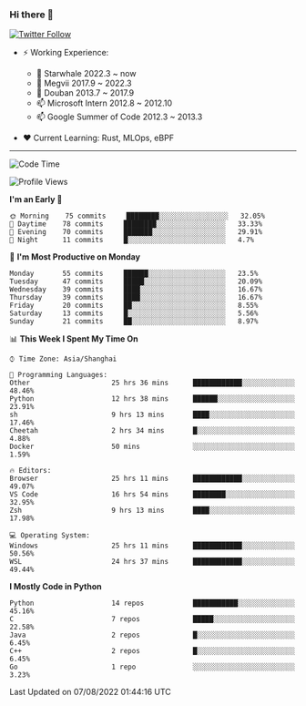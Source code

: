 ### Hi there 👋

[![Twitter Follow](https://img.shields.io/twitter/follow/tianweidut?style=social)](https://twitter.com/tianweidut)

- ⚡ Working Experience:
  - 🔭 Starwhale 2022.3 ~ now
  - 🌱 Megvii 2017.9 ~ 2022.3
  - 🌱 Douban 2013.7 ~ 2017.9
  - 📫 Microsoft Intern 2012.8 ~ 2012.10
  - 📫 Google Summer of Code 2012.3 ~ 2013.3

- ❤️ Current Learning: Rust, MLOps, eBPF

---
<!--START_SECTION:waka-->
![Code Time](http://img.shields.io/badge/Code%20Time-0%20secs-blue)

![Profile Views](http://img.shields.io/badge/Profile%20Views-0-blue)

**I'm an Early 🐤** 

```text
🌞 Morning    75 commits     ████████░░░░░░░░░░░░░░░░░   32.05% 
🌆 Daytime    78 commits     ████████░░░░░░░░░░░░░░░░░   33.33% 
🌃 Evening    70 commits     ███████░░░░░░░░░░░░░░░░░░   29.91% 
🌙 Night      11 commits     █░░░░░░░░░░░░░░░░░░░░░░░░   4.7%

```
📅 **I'm Most Productive on Monday** 

```text
Monday       55 commits     ██████░░░░░░░░░░░░░░░░░░░   23.5% 
Tuesday      47 commits     █████░░░░░░░░░░░░░░░░░░░░   20.09% 
Wednesday    39 commits     ████░░░░░░░░░░░░░░░░░░░░░   16.67% 
Thursday     39 commits     ████░░░░░░░░░░░░░░░░░░░░░   16.67% 
Friday       20 commits     ██░░░░░░░░░░░░░░░░░░░░░░░   8.55% 
Saturday     13 commits     █░░░░░░░░░░░░░░░░░░░░░░░░   5.56% 
Sunday       21 commits     ██░░░░░░░░░░░░░░░░░░░░░░░   8.97%

```


📊 **This Week I Spent My Time On** 

```text
⌚︎ Time Zone: Asia/Shanghai

💬 Programming Languages: 
Other                    25 hrs 36 mins      ████████████░░░░░░░░░░░░░   48.46% 
Python                   12 hrs 38 mins      ██████░░░░░░░░░░░░░░░░░░░   23.91% 
sh                       9 hrs 13 mins       ████░░░░░░░░░░░░░░░░░░░░░   17.46% 
Cheetah                  2 hrs 34 mins       █░░░░░░░░░░░░░░░░░░░░░░░░   4.88% 
Docker                   50 mins             ░░░░░░░░░░░░░░░░░░░░░░░░░   1.59%

🔥 Editors: 
Browser                  25 hrs 11 mins      ████████████░░░░░░░░░░░░░   49.07% 
VS Code                  16 hrs 54 mins      ████████░░░░░░░░░░░░░░░░░   32.95% 
Zsh                      9 hrs 13 mins       ████░░░░░░░░░░░░░░░░░░░░░   17.98%

💻 Operating System: 
Windows                  25 hrs 11 mins      ████████████░░░░░░░░░░░░░   50.56% 
WSL                      24 hrs 37 mins      ████████████░░░░░░░░░░░░░   49.44%

```

**I Mostly Code in Python** 

```text
Python                   14 repos            ███████████░░░░░░░░░░░░░░   45.16% 
C                        7 repos             █████░░░░░░░░░░░░░░░░░░░░   22.58% 
Java                     2 repos             █░░░░░░░░░░░░░░░░░░░░░░░░   6.45% 
C++                      2 repos             █░░░░░░░░░░░░░░░░░░░░░░░░   6.45% 
Go                       1 repo              ░░░░░░░░░░░░░░░░░░░░░░░░░   3.23%

```



 Last Updated on 07/08/2022 01:44:16 UTC
<!--END_SECTION:waka-->